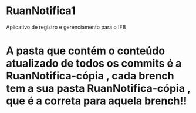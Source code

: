 # RuanNotifica1
 Aplicativo de registro e gerenciamento para o IFB
# A pasta que contém o conteúdo atualizado de todos os commits é a RuanNotifica-cópia , cada brench tem a sua pasta RuanNotifica-cópia , que é a correta para aquela brench!!
